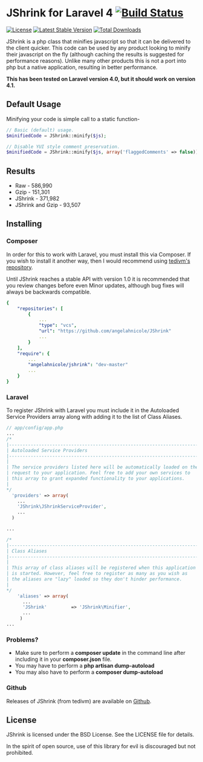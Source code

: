 # JShrink for Laravel 4 [![Build Status](https://travis-ci.org/tedivm/JShrink.svg?branch=master)](https://travis-ci.org/tedivm/JShrink)
[![License](http://img.shields.io/packagist/l/tedivm/JShrink.svg)](https://github.com/tedivm/JShrink/blob/master/LICENSE)
[![Latest Stable Version](http://img.shields.io/github/release/tedivm/JShrink.svg)](https://packagist.org/packages/tedivm/JShrink)
[![Total Downloads](https://poser.pugx.org/tedivm/JShrink/downloads.png)](https://packagist.org/packages/tedivm/JShrink)


JShrink is a php class that minifies javascript so that it can be delivered to the client quicker. This code can be used
by any product looking to minify their javascript on the fly (although caching the results is suggested for performance
reasons). Unlike many other products this is not a port into php but a native application, resulting in better
performance.

**This has been tested on Laravel version 4.0, but it should work on version 4.1.**


## Default Usage

Minifying your code is simple call to a static function-

```php
// Basic (default) usage.
$minifiedCode = JShrink::minify($js);

// Disable YUI style comment preservation.
$minifiedCode = JShrink::minify($js, array('flaggedComments' => false));
```


## Results

* Raw - 586,990
* Gzip - 151,301
* JShrink - 371,982
* JShrink and Gzip - 93,507


## Installing

### Composer

In order for this to work with Laravel, you must install this via Composer. If you wish to install it another way, then I would recommend using [tedivm's repository](https://github.com/tedivm/JShrink).

Until JShrink reaches a stable API with version 1.0 it is recommended that you
review changes before even Minor updates, although bug fixes will always be
backwards compatible.

```yaml
{
    "repositories": [
        {
            ...	
            "type": "vcs",
            "url": "https://github.com/angelahnicole/JShrink"
            ...
        }
    ],
    "require": {
        ...
        "angelahnicole/jshrink": "dev-master"
        ...
    }
}
```

### Laravel

To register JShrink with Laravel you must include it in the Autoloaded Service Providers array along with adding it to the list of Class Aliases. 


```php
// app/config/app.php
...
/*
|--------------------------------------------------------------------------
| Autoloaded Service Providers
|--------------------------------------------------------------------------
|
| The service providers listed here will be automatically loaded on the
| request to your application. Feel free to add your own services to
| this array to grant expanded functionality to your applications.
|
*/
  'providers' => array(
    ...
    'JShrink\JShrinkServiceProvider',
    ...
  )

...

/*
|--------------------------------------------------------------------------
| Class Aliases
|--------------------------------------------------------------------------
|
| This array of class aliases will be registered when this application
| is started. However, feel free to register as many as you wish as
| the aliases are "lazy" loaded so they don't hinder performance.
|
*/
	'aliases' => array( 
	  ...
	  'JShrink'         => 'JShrink\Minifier',
	  ...
	 )
...
```

### Problems?

- Make sure to perform a **composer update** in the command line after including it in your **composer.json** file.
- You may have to perform a **php artisan dump-autoload**
- You may also have to perform a **composer dump-autoload**


### Github

Releases of JShrink (from tedivm) are available on [Github](https://github.com/tedivm/JShrink/releases).


## License

JShrink is licensed under the BSD License. See the LICENSE file for details.

In the spirit of open source, use of this library for evil is discouraged but not prohibited.
